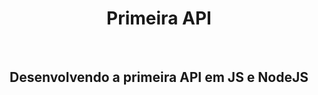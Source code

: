 <h1 align="center">Primeira API</h1>
<br>
 <h2 align="center">Desenvolvendo a primeira API em JS e NodeJS</h2>